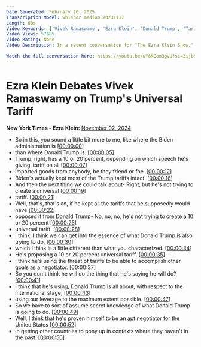 ```yaml
---
Date Generated: February 10, 2025
Transcription Model: whisper medium 20231117
Length: 60s
Video Keywords: ['Vivek Ramaswamy', 'Ezra Klein', 'Donald Trump', 'Tariffs', 'Trade Policy', 'US Politics']
Video Views: 57685
Video Rating: None
Video Description: In a recent conversation for "The Ezra Klein Show," Ezra Klein and Vivek Ramaswamy debate Donald Trump's universal tariff policy.

Watch the full conversation here: https://youtu.be/uY6NGom3gvU?si=ZijbSdhKd0t-4RiM
---
```


# Ezra Klein Debates Vivek Ramaswamy on Trump's Universal Tariff
**New York Times - Ezra Klein:** [November 02, 2024](https://www.youtube.com/watch?v=k8Jmyu9khxk)
*  So in this, you sound a little bit more to me, like where the Biden administration is [[00:00:00](https://www.youtube.com/watch?v=k8Jmyu9khxk&t=0.0s)]
*  than where Donald Trump is. [[00:00:05](https://www.youtube.com/watch?v=k8Jmyu9khxk&t=5.98s)]
*  Trump, right, has a 10 or 20 percent, depending on which speech he's giving, tariff on all [[00:00:07](https://www.youtube.com/watch?v=k8Jmyu9khxk&t=7.44s)]
*  imported goods from anybody, be they friend or foe. [[00:00:12](https://www.youtube.com/watch?v=k8Jmyu9khxk&t=12.88s)]
*  Biden's actually kept most of the Trump tariffs intact. [[00:00:16](https://www.youtube.com/watch?v=k8Jmyu9khxk&t=16.56s)]
*  And then the next thing we could talk about- Right, but he's not trying to create a universal [[00:00:19](https://www.youtube.com/watch?v=k8Jmyu9khxk&t=19.080000000000002s)]
*  tariff. [[00:00:21](https://www.youtube.com/watch?v=k8Jmyu9khxk&t=21.64s)]
*  Well, that's, that's an, if he kept all the tariffs that he supposedly would have [[00:00:22](https://www.youtube.com/watch?v=k8Jmyu9khxk&t=22.64s)]
*  opposed it from Donald Trump- No, no, no, he's not trying to create a 10 or 20 percent [[00:00:25](https://www.youtube.com/watch?v=k8Jmyu9khxk&t=25.52s)]
*  universal tariff. [[00:00:28](https://www.youtube.com/watch?v=k8Jmyu9khxk&t=28.52s)]
*  I think, I think we can get into the essence of what Donald Trump is also trying to do, [[00:00:30](https://www.youtube.com/watch?v=k8Jmyu9khxk&t=30.04s)]
*  which I think is a little different than what you characterized. [[00:00:34](https://www.youtube.com/watch?v=k8Jmyu9khxk&t=34.04s)]
*  He's proposing a 10 or 20 percent universal tariff. [[00:00:35](https://www.youtube.com/watch?v=k8Jmyu9khxk&t=35.519999999999996s)]
*  I think he's using the threat of tariffs to be able to accomplish other goals as a negotiator. [[00:00:37](https://www.youtube.com/watch?v=k8Jmyu9khxk&t=37.6s)]
*  So you don't think he will do the thing that he's saying he will do? [[00:00:41](https://www.youtube.com/watch?v=k8Jmyu9khxk&t=41.0s)]
*  I think that he's using, Donald Trump is all about, with respect to the international stage, [[00:00:43](https://www.youtube.com/watch?v=k8Jmyu9khxk&t=43.36s)]
*  using our leverage to the maximum extent possible. [[00:00:47](https://www.youtube.com/watch?v=k8Jmyu9khxk&t=47.2s)]
*  So we have to sort of assume secret knowledge of what Donald Trump is going to do. [[00:00:49](https://www.youtube.com/watch?v=k8Jmyu9khxk&t=49.480000000000004s)]
*  Well, I think that he's proven himself to be an apt negotiator for the United States [[00:00:52](https://www.youtube.com/watch?v=k8Jmyu9khxk&t=52.56s)]
*  in getting other countries to pony up in contexts where they haven't in the past. [[00:00:56](https://www.youtube.com/watch?v=k8Jmyu9khxk&t=56.4s)]
